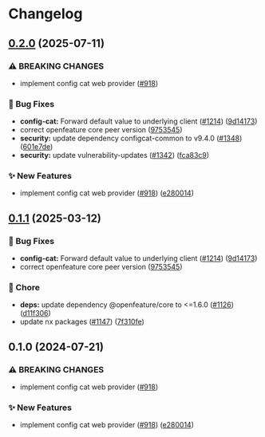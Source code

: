 # Changelog

## [0.2.0](https://github.com/DevCycleHQ-Sandbox/js-sdk-contrib/compare/config-cat-core-v0.1.1...config-cat-core-v0.2.0) (2025-07-11)


### ⚠ BREAKING CHANGES

* implement config cat web provider ([#918](https://github.com/DevCycleHQ-Sandbox/js-sdk-contrib/issues/918))

### 🐛 Bug Fixes

* **config-cat:** Forward default value to underlying client ([#1214](https://github.com/DevCycleHQ-Sandbox/js-sdk-contrib/issues/1214)) ([9d14173](https://github.com/DevCycleHQ-Sandbox/js-sdk-contrib/commit/9d14173cf08da3030fc58fea8786b24bafd80403))
* correct openfeature core peer version ([9753545](https://github.com/DevCycleHQ-Sandbox/js-sdk-contrib/commit/9753545cd9bbc647d06ab2cdfeda52cf37550c63))
* **security:** update dependency configcat-common to v9.4.0 ([#1348](https://github.com/DevCycleHQ-Sandbox/js-sdk-contrib/issues/1348)) ([601e7de](https://github.com/DevCycleHQ-Sandbox/js-sdk-contrib/commit/601e7de19948bc826778a076f27b46a8cb1fabca))
* **security:** update vulnerability-updates ([#1342](https://github.com/DevCycleHQ-Sandbox/js-sdk-contrib/issues/1342)) ([fca83c9](https://github.com/DevCycleHQ-Sandbox/js-sdk-contrib/commit/fca83c925c6a3d19bac9d647562fd534397b376b))


### ✨ New Features

* implement config cat web provider ([#918](https://github.com/DevCycleHQ-Sandbox/js-sdk-contrib/issues/918)) ([e280014](https://github.com/DevCycleHQ-Sandbox/js-sdk-contrib/commit/e280014f8998dd2e5f2b7700f0d24842eeafab5f))

## [0.1.1](https://github.com/open-feature/js-sdk-contrib/compare/config-cat-core-v0.1.0...config-cat-core-v0.1.1) (2025-03-12)


### 🐛 Bug Fixes

* **config-cat:** Forward default value to underlying client ([#1214](https://github.com/open-feature/js-sdk-contrib/issues/1214)) ([9d14173](https://github.com/open-feature/js-sdk-contrib/commit/9d14173cf08da3030fc58fea8786b24bafd80403))
* correct openfeature core peer version ([9753545](https://github.com/open-feature/js-sdk-contrib/commit/9753545cd9bbc647d06ab2cdfeda52cf37550c63))


### 🧹 Chore

* **deps:** update dependency @openfeature/core to &lt;=1.6.0 ([#1126](https://github.com/open-feature/js-sdk-contrib/issues/1126)) ([d11f306](https://github.com/open-feature/js-sdk-contrib/commit/d11f30649da398806f9a6cd5917307f1ffb0ef46))
* update nx packages ([#1147](https://github.com/open-feature/js-sdk-contrib/issues/1147)) ([7f310fe](https://github.com/open-feature/js-sdk-contrib/commit/7f310fe87101b8aa793e1436e63c7602ccc202e3))

## 0.1.0 (2024-07-21)


### ⚠ BREAKING CHANGES

* implement config cat web provider ([#918](https://github.com/open-feature/js-sdk-contrib/issues/918))

### ✨ New Features

* implement config cat web provider ([#918](https://github.com/open-feature/js-sdk-contrib/issues/918)) ([e280014](https://github.com/open-feature/js-sdk-contrib/commit/e280014f8998dd2e5f2b7700f0d24842eeafab5f))
